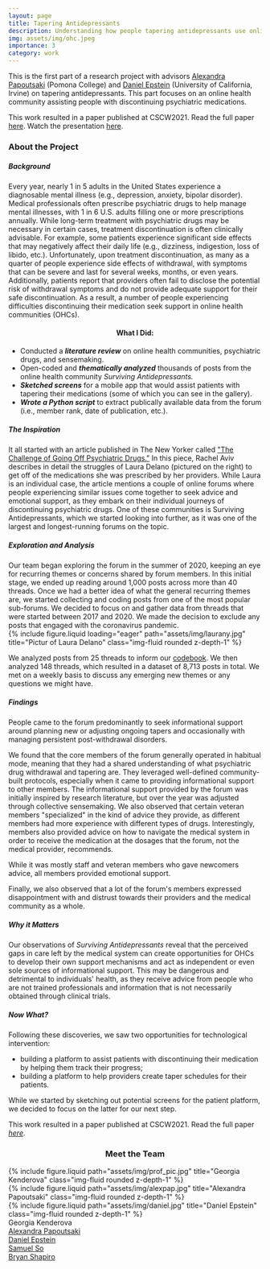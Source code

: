 ```yaml
---
layout: page
title: Tapering Antidepressants
description: Understanding how people tapering antidepressants use online help communities to find and provide support.
img: assets/img/ohc.jpeg
importance: 3
category: work
---
```

This is the first part of a research project with advisors [Alexandra Papoutsaki](https://cs.pomona.edu/~apapoutsaki/) (Pomona College) and [Daniel Epstein](https://depstein.net/) (University of California, Irvine) on tapering antidepressants. This part focuses on an online health community assisting people with discontinuing psychiatric medications.

This work resulted in a paper published at CSCW2021. Read the full paper [here](https://dl.acm.org/doi/abs/10.1145/3479564). Watch the presentation [here](https://www.youtube.com/watch?v=e-nOYW7felM).

<div class="row">
    <div class="col-sm mt-3 mt-md-0">
        <h3>About the Project</h3>
        <h5>Background</h5>
        <p>Every year, nearly 1 in 5 adults in the United States experience a diagnosable mental illness (e.g., depression, anxiety, bipolar disorder). Medical professionals often prescribe psychiatric drugs to help manage mental illnesses, with 1 in 6 U.S. adults filling one or more prescriptions annually. While long-term treatment with psychiatric drugs may be necessary in certain cases, treatment discontinuation is often clinically advisable. For example, some patients experience significant side effects that may negatively affect their daily life (e.g., dizziness, indigestion, loss of libido, etc.). Unfortunately, upon treatment discontinuation, as many as a quarter of people experience side effects of withdrawal, with symptoms that can be severe and last for several weeks, months, or even years. Additionally, patients report that providers often fail to disclose the potential risk of withdrawal symptoms and do not provide adequate support for their safe discontinuation. As a result, a number of people experiencing difficulties discontinuing their medication seek support in online health communities (OHCs).</p>
    </div>
    <div class="col-sm mt-3 mt-md-0 align-self-center">
        <h4 align="center">What I Did:</h4>
        <ul>
            <li>Conducted a <b><i>literature review</i></b> on online health communities, psychiatric drugs, and sensemaking.</li>
            <li>Open-coded and <b><i>thematically analyzed</i></b> thousands of posts from the online health community <i>Surviving Antidepressants.</i></li>
            <li><b><i>Sketched screens</i></b> for a mobile app that would assist patients with tapering their medications (some of which you can see in the gallery).</li>
            <li><b><i>Wrote a Python script</i></b> to extract publically available data from the forum (i.e., member rank, date of publication, etc.).</li>
        </ul>
    </div>
</div>

<div class="row">
    <div class="col-sm mt-3 mt-md-0">
        <h5>The Inspiration</h5>
        It all started with an article published in The New Yorker called <a href="https://www.newyorker.com/magazine/2019/04/08/the-challenge-of-going-off-psychiatric-drugs" target="_blank">"The Challenge of Going Off Psychiatric Drugs."</a> In this piece, Rachel Aviv describes in detail the struggles of Laura Delano (pictured on the right) to get off of the medications she was prescribed by her providers. While Laura is an individual case, the article mentions a couple of online forums where people experiencing similar issues come together to seek advice and emotional support, as they embark on their individual journeys of discontinuing psychiatric drugs. One of these communities is Surviving Antidepressants, which we started looking into further, as it was one of the largest and longest-running forums on the topic.
        <h5>Exploration and Analysis</h5>
Our team began exploring the forum in the summer of 2020, keeping an eye for recurring themes or concerns shared by forum members. In this initial stage, we ended up reading around 1,000 posts across more than 40 threads. Once we had a better idea of what the general recurring themes are, we started collecting and coding posts from one of the most popular sub-forums. We decided to focus on and gather data from threads that were started between 2017 and 2020. We made the decision to exclude any posts that engaged with the coronavirus pandemic.
    </div>
    <div class="col-sm mt-3 mt-md-0">
        {% include figure.liquid loading="eager" path="assets/img/laurany.jpg" title="Pictur of Laura Delano" class="img-fluid rounded z-depth-1" %}
    </div>
</div>

We analyzed posts from 25 threads to inform our [codebook](https://depstein.net/assets/docs/cscw21b_supplemental.xlsx). We then analyzed 148 threads, which resulted in a dataset of 8,713 posts in total. We met on a weekly basis to discuss any emerging new themes or any questions we might have.

<h5>Findings</h5>
People came to the forum predominantly to seek informational support around planning new or adjusting ongoing tapers and occasionally with managing persistent post-withdrawal disorders.

We found that the core members of the forum generally operated in habitual mode, meaning that they had a shared understanding of what psychiatric drug withdrawal and tapering are. They leveraged well-defined community-built protocols, especially when it came to providing informational support to other members. The informational support provided by the forum was initially inspired by research literature, but over the year was adjusted through collective sensemaking. We also observed that certain veteran members "specialized" in the kind of advice they provide, as different members had more experience with different types of drugs. Interestingly, members also provided advice on how to navigate the medical system in order to receive the medication at the dosages that the forum, not the medical provider, recommends.

While it was mostly staff and veteran members who gave newcomers advice, all members provided emotional support.

Finally, we also observed that a lot of the forum's members expressed disappointment with and distrust towards their providers and the medical community as a whole.

<h5>Why it Matters</h5> 
Our observations of <i>Surviving Antidepressants</i> reveal that the perceived gaps in care left by the medical system can create opportunities for OHCs to develop their own support mechanisms and act as independent or even sole sources of informational support. This may be dangerous and detrimental to individuals' health, as they receive advice from people who are not trained professionals and information that is not necessarily obtained through clinical trials.


<h5>Now What?</h5>
Following these discoveries, we saw two opportunities for technological intervention:
<ul>
<li>building a platform to assist patients with discontinuing their medication by helping them track their progress;</li>
<li>building a platform to help providers create taper schedules for their patients.</li>
</ul>

While we started by sketching out potential screens for the patient platform, we decided to focus on the latter for our next step.

This work resulted in a paper published at CSCW2021. Read the full paper [*here*](https://dl.acm.org/doi/abs/10.1145/3479564).


<h3 align="center">Meet the Team</h3>

<div class="container">
    <div class="row justify-content-sm-center">
        <div class="col-sm-2 mt-3 mt-md-0">
        {% include figure.liquid path="assets/img/prof_pic.jpg" title="Georgia Kenderova" class="img-fluid rounded z-depth-1" %}
        </div>
        <div class="col-sm-2 mt-3 mt-md-0">
        {% include figure.liquid path="assets/img/alexpap.jpg" title="Alexandra Papoutsaki" class="img-fluid rounded z-depth-1" %}
        </div>
        <div class="col-sm-2 mt-3 mt-md-0">
        {% include figure.liquid path="assets/img/daniel.jpg" title="Daniel Epstein" class="img-fluid rounded z-depth-1" %}
        </div>
    </div>
    <div class="row justify-content-sm-center">
        <div class="col-sm-2 mt-3 mt-md-0">
            <div class="caption">Georgia Kenderova</div>
        </div>
        <div class="col-sm-2 mt-3 mt-md-0">
            <div class="caption"><a href="https://apapoutsaki.sites.pomona.edu/" target="_blank">Alexandra Papoutsaki</a></div>
        </div>
        <div class="col-sm-2 mt-3 mt-md-0">
            <div class="caption"><a href="https://depstein.net/" target="_blank">Daniel Epstein</a></div>
        </div>
    </div>
    <div class="row justify-content-sm-center">
        <div class="col-sm-2 mt-3 mt-md-0">
            <div class="caption"><a href="https://samuelso.net/" target="_blank">Samuel So</a></div>
        </div>
        <div class="col-sm-2 mt-3 mt-md-0">
            <div class="caption"><a href="https://faculty.uci.edu/profile/?facultyId=7037" target="_blank">Bryan Shapiro</a></div>
        </div>
    </div>
</div>
            

